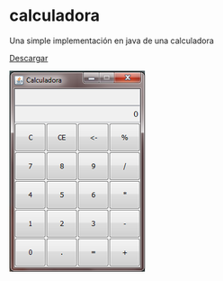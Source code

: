 # calculadora
Una simple implementación en java de una calculadora 

[Descargar](https://drive.google.com/open?id=0B4n-IR2tLYbVOGNyXzhBR05Pc1E)

![Image](https://raw.githubusercontent.com/kevinesaa/calculadora/master/calculadoraImagen.png)
